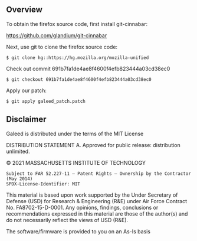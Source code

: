 ## Overview

To obtain the firefox source code, first install git-cinnabar:

https://github.com/glandium/git-cinnabar

Next, use git to clone the firefox source code:

```$ git clone hg::https://hg.mozilla.org/mozilla-unified ```

Check out commit 691b7fa1de4ae8f4600f4efb823444a03cd38ec0

```$ git checkout 691b7fa1de4ae8f4600f4efb823444a03cd38ec0 ```

Apply our patch:

```$ git apply galeed_patch.patch ```

## Disclaimer

Galeed is distributed under the terms of the MIT License

DISTRIBUTION STATEMENT A. Approved for public release: distribution unlimited.

© 2021 MASSACHUSETTS INSTITUTE OF TECHNOLOGY

    Subject to FAR 52.227-11 – Patent Rights – Ownership by the Contractor (May 2014)
    SPDX-License-Identifier: MIT

This material is based upon work supported by the Under Secretary of Defense (USD) for Research & Engineering (R&E) under Air Force Contract No. FA8702-15-D-0001. Any opinions, findings, conclusions or recommendations expressed in this material are those of the author(s) and do not necessarily reflect the views of USD (R&E).

The software/firmware is provided to you on an As-Is basis

